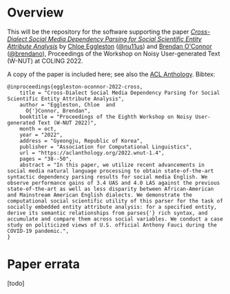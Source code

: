 # Overview

This will be the repository for the software supporting the paper [*Cross-Dialect Social Media Dependency Parsing for Social Scientific Entity Attribute Analysis*](https://aclanthology.org/2022.wnut-1.4/) by [Chloe Eggleston](https://chloes.computer/) ([@nu11us](https://github.com/nu11us)) and [Brendan O'Connor](http://brenocon.com/) ([@brendano](https://github.com/brendano)), Proceedings of the Workshop on Noisy User-generated Text (W-NUT) at COLING 2022.


A copy of the paper is included here; see also the [ACL Anthology](https://aclanthology.org/2022.wnut-1.4/). Bibtex:

```
@inproceedings{eggleston-oconnor-2022-cross,
    title = "Cross-Dialect Social Media Dependency Parsing for Social Scientific Entity Attribute Analysis",
    author = "Eggleston, Chloe  and
      O{'}Connor, Brendan",
    booktitle = "Proceedings of the Eighth Workshop on Noisy User-generated Text (W-NUT 2022)",
    month = oct,
    year = "2022",
    address = "Gyeongju, Republic of Korea",
    publisher = "Association for Computational Linguistics",
    url = "https://aclanthology.org/2022.wnut-1.4",
    pages = "38--50",
    abstract = "In this paper, we utilize recent advancements in social media natural language processing to obtain state-of-the-art syntactic dependency parsing results for social media English. We observe performance gains of 3.4 UAS and 4.0 LAS against the previous state-of-the-art as well as less disparity between African-American and Mainstream American English dialects. We demonstrate the computational social scientific utility of this parser for the task of socially embedded entity attribute analysis: for a specified entity, derive its semantic relationships from parses{'} rich syntax, and accumulate and compare them across social variables. We conduct a case study on politicized views of U.S. official Anthony Fauci during the COVID-19 pandemic.",
}
```

# Paper errata

[todo]
